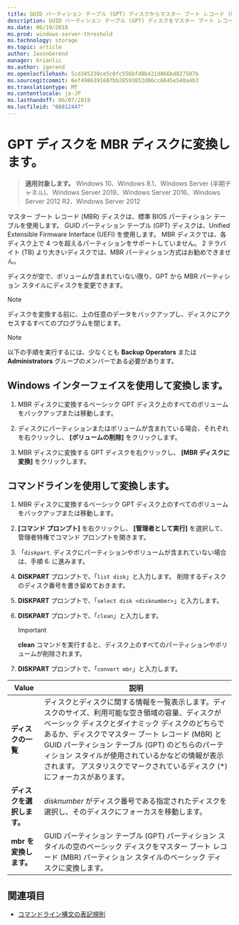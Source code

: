 ```yaml
---
title: GUID パーティション テーブル (GPT) ディスクからマスター ブート レコード (MBR) ディスクへの変換
description: GUID パーティション テーブル (GPT) ディスクをマスター ブート レコード (MBR) パーティション スタイルのディスクに変換する方法について説明します。
ms.date: 06/19/2018
ms.prod: windows-server-threshold
ms.technology: storage
ms.topic: article
author: JasonGerend
manager: brianlic
ms.author: jgerend
ms.openlocfilehash: 5cd345230ce5c0fc556bfd8b421d866bd827507b
ms.sourcegitcommit: 6ef4986391607bb28593852d06cc6645e548a4b3
ms.translationtype: MT
ms.contentlocale: ja-JP
ms.lasthandoff: 06/07/2019
ms.locfileid: "66812447"
---
```

# <a name="convert-a-gpt-disk-into-an-mbr-disk"></a>GPT ディスクを MBR ディスクに変換します。

> **適用対象します。** Windows 10、Windows 8.1、Windows Server (半期チャネル)、Windows Server 2019、Windows Server 2016、Windows Server 2012 R2、Windows Server 2012

マスター ブート レコード (MBR) ディスクは、標準 BIOS パーティション テーブルを使用します。 GUID パーティション テーブル (GPT) ディスクは、Unified Extensible Firmware Interface (UEFI) を使用します。 MBR ディスクでは、各ディスク上で 4 つを超えるパーティションをサポートしていません。 2 テラバイト (TB) より大きいディスクでは、MBR パーティション方式はお勧めできません。

ディスクが空で、ボリュームが含まれていない限り、GPT から MBR パーティション スタイルにディスクを変更できます。

> [!NOTE]
> ディスクを変換する前に、上の任意のデータをバックアップし、ディスクにアクセスするすべてのプログラムを閉じます。

> [!NOTE]
> 以下の手順を実行するには、少なくとも **Backup Operators** または **Administrators** グループのメンバーである必要があります。

## <a name="converting-using-the-windows-interface"></a>Windows インターフェイスを使用して変換します。

1.  MBR ディスクに変換するベーシック GPT ディスク上のすべてのボリュームをバックアップまたは移動します。

2.  ディスクにパーティションまたはボリュームが含まれている場合、それぞれを右クリックし、 **[ボリュームの削除]** をクリックします。

3.  MBR ディスクに変換する GPT ディスクを右クリックし、 **[MBR ディスクに変換]** をクリックします。

## <a name="converting-using-a-command-line"></a>コマンドラインを使用して変換します。

1.  MBR ディスクに変換するベーシック GPT ディスク上のすべてのボリュームをバックアップまたは移動します。

2.  **[コマンド プロンプト]** を右クリックし、 **[管理者として実行]** を選択して、管理者特権でコマンド プロンプトを開きます。

3. 「`diskpart`. ディスクにパーティションやボリュームが含まれていない場合は、手順 6. に進みます。

4.  **DISKPART** プロンプトで、「`list disk`」と入力します。 削除するディスクのディスク番号を書き留めておきます。

5.  **DISKPART** プロンプトで、「`select disk <disknumber>`」と入力します。

6.  **DISKPART** プロンプトで、「`clean`」と入力します。

    > [!IMPORTANT]
    > **clean** コマンドを実行すると、ディスク上のすべてのパーティションやボリュームが削除されます。

7.  **DISKPART** プロンプトで、「`convert mbr`」と入力します。

|                Value                  |      説明   |
| ------------------------------------- | -----------------  |
|  <strong>ディスクの一覧</strong>  | ディスクとディスクに関する情報を一覧表示します。ディスクのサイズ、利用可能な空き領域の容量、ディスクがベーシック ディスクとダイナミック ディスクのどちらであるか、ディスクでマスター ブート レコード (MBR) と GUID パーティション テーブル (GPT) のどちらのパーティション スタイルが使用されているかなどの情報が表示されます。 アスタリスクでマークされているディスク (\*) にフォーカスがあります。 |
| <strong>ディスクを選択します。</strong> |                                                                                                          <em>disknumber</em> がディスク番号である指定されたディスクを選択し、そのディスクにフォーカスを移動します。                                                                                                           |
| <strong>mbr を変換します。</strong> |                                                                               GUID パーティション テーブル (GPT) パーティション スタイルの空のベーシック ディスクをマスター ブート レコード (MBR) パーティション スタイルのベーシック ディスクに変換します。                                                                                |

## <a name="see-also"></a>関連項目

-   [コマンドライン構文の表記規則](https://technet.microsoft.com/library/cc742449(v=ws.11).aspx)